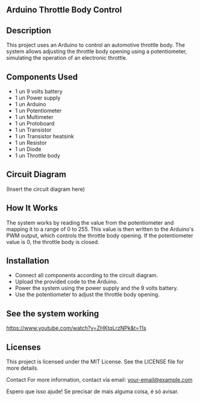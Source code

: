 ## Arduino Throttle Body Control

## Description

This project uses an Arduino to control an automotive throttle body. The system allows adjusting the throttle body opening using a potentiometer, simulating the operation of an electronic throttle.

## Components Used

  * 1 un 9 volts battery
  * 1 un Power supply
  * 1 un Arduino
  * 1 un Potentiometer
  * 1 un Multimeter
  * 1 un Protoboard
  * 1 un Transistor
  * 1 un Transistor heatsink
  * 1 un Resistor
  * 1 un Diode
  * 1 un Throttle body

## Circuit Diagram

(Insert the circuit diagram here)

## How It Works

The system works by reading the value from the potentiometer and mapping it to a range of 0 to 255. This value is then written to the Arduino's PWM output, which controls the throttle body opening. If the potentiometer value is 0, the throttle body is closed.

## Installation

  - Connect all components according to the circuit diagram.
  - Upload the provided code to the Arduino.
  - Power the system using the power supply and the 9 volts battery.
  - Use the potentiometer to adjust the throttle body opening.

## See the system working

https://www.youtube.com/watch?v=ZHKtqLrzNPk&t=11s

## Licenses

This project is licensed under the MIT License. See the LICENSE file for more details.



Contact
For more information, contact via email: your-email@example.com

Espero que isso ajude! Se precisar de mais alguma coisa, é só avisar.